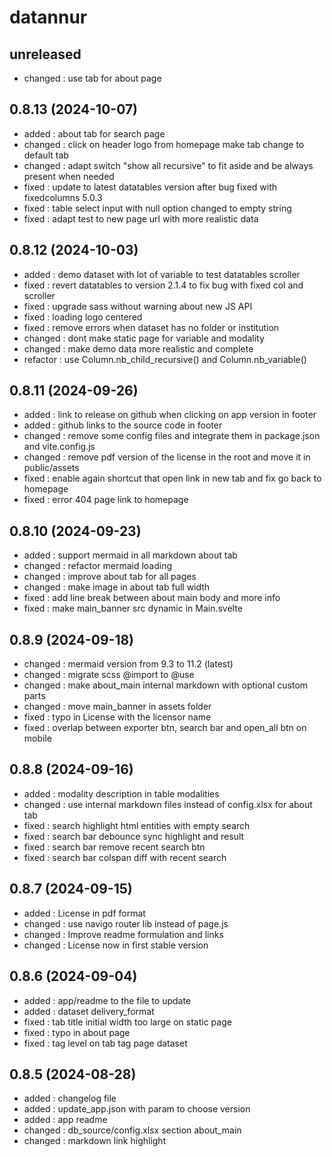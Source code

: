 # datannur

## unreleased

- changed : use tab for about page

## 0.8.13 (2024-10-07)

- added : about tab for search page
- changed : click on header logo from homepage make tab change to default tab
- changed : adapt switch "show all recursive" to fit aside and be always present when needed
- fixed : update to latest datatables version after bug fixed with fixedcolumns 5.0.3
- fixed : table select input with null option changed to empty string
- fixed : adapt test to new page url with more realistic data

## 0.8.12 (2024-10-03)

- added : demo dataset with lot of variable to test datatables scroller
- fixed : revert datatables to version 2.1.4 to fix bug with fixed col and scroller
- fixed : upgrade sass without warning about new JS API
- fixed : loading logo centered
- fixed : remove errors when dataset has no folder or institution
- changed : dont make static page for variable and modality
- changed : make demo data more realistic and complete
- refactor : use Column.nb_child_recursive() and Column.nb_variable()

## 0.8.11 (2024-09-26)

- added : link to release on github when clicking on app version in footer
- added : github links to the source code in footer 
- changed : remove some config files and integrate them in package.json and vite.config.js
- changed : remove pdf version of the license in the root and move it in public/assets
- fixed : enable again shortcut that open link in new tab and fix go back to homepage
- fixed : error 404 page link to homepage

## 0.8.10 (2024-09-23)

- added : support mermaid in all markdown about tab
- changed : refactor mermaid loading
- changed : improve about tab for all pages
- changed : make image in about tab full width
- fixed : add line break between about main body and more info
- fixed : make main_banner src dynamic in Main.svelte

## 0.8.9 (2024-09-18)

- changed : mermaid version from 9.3 to 11.2 (latest)
- changed : migrate scss @import to @use
- changed : make about_main internal markdown with optional custom parts
- changed : move main_banner in assets folder
- fixed : typo in License with the licensor name
- fixed : overlap between exporter btn, search bar and open_all btn on mobile

## 0.8.8 (2024-09-16)

- added : modality description in table modalities
- changed : use internal markdown files instead of config.xlsx for about tab
- fixed : search highlight html entities with empty search
- fixed : search bar debounce sync highlight and result
- fixed : search bar remove recent search btn
- fixed : search bar colspan diff with recent search

## 0.8.7 (2024-09-15)

- added : License in pdf format
- changed : use navigo router lib instead of page.js
- changed : Improve readme formulation and links
- changed : License now in first stable version

## 0.8.6 (2024-09-04)

- added : app/readme to the file to update
- added : dataset delivery_format
- fixed : tab title initial width too large on static page
- fixed : typo in about page
- fixed : tag level on tab tag page dataset

## 0.8.5 (2024-08-28)

- added : changelog file
- added : update_app.json with param to choose version
- added : app readme
- changed : db_source/config.xlsx section about_main
- changed : markdown link highlight
